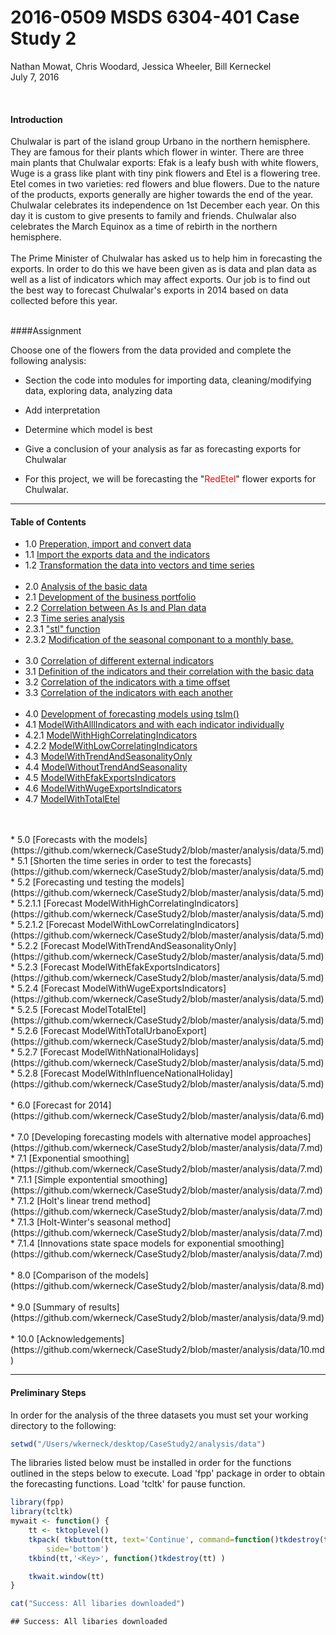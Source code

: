 # 2016-0509 MSDS 6304-401 Case Study 2
Nathan Mowat, Chris Woodard, Jessica Wheeler, Bill Kerneckel  
July 7, 2016  

<br>

#### Introduction


Chulwalar is part of the island group Urbano in the northern hemisphere. They 
are famous for their plants which flower in winter. There are three main plants
that Chulwalar exports: Efak is a leafy bush with white flowers, Wuge is a grass 
like plant with tiny pink flowers and Etel is a flowering tree. Etel comes in 
two varieties: red flowers and blue flowers. Due to the nature of the products,
exports generally are higher towards the end of the year. 
Chulwalar celebrates its independence on 1st December each year. On this day it
is custom to give presents to family and friends. Chulwalar also celebrates the 
March Equinox as a time of rebirth in the northern hemisphere. 
<br>
<br>
The Prime Minister of Chulwalar has asked us to help him in forecasting the 
exports. In order to do this we have been given as is data and plan data as well
as a list of indicators which may affect exports. Our job is to find out the best
way to forecast Chulwalar's exports in 2014 based on data collected before this year.
<br>
<br>

####Assignment

Choose one of the flowers from the data provided and complete the following analysis:

- Section the code into modules for importing data, cleaning/modifying data, exploring data, analyzing data

- Add interpretation

- Determine which model is best

- Give a conclusion of your analysis as far as forecasting exports for Chulwalar

- For this project, we will be forecasting the "<font color="red">RedEtel</font>" flower exports for Chulwalar. 

****************************

#### Table of Contents

* 1.0   [Preperation, import and convert data](https://github.com/wkerneck/CaseStudy2/blob/master/analysis/data/1.md)
* 1.1   [Import the exports data and the indicators](https://github.com/wkerneck/CaseStudy2/blob/master/analysis/data/1.md)
* 1.2   [Transformation the data into vectors and time series](https://github.com/wkerneck/CaseStudy2/blob/master/analysis/data/1.md)
<br><br>
* 2.0   [Analysis of the basic data](https://github.com/wkerneck/CaseStudy2/blob/master/analysis/data/2.md) 
* 2.1   [Development of the business portfolio](https://github.com/wkerneck/CaseStudy2/blob/master/analysis/data/2.md)
* 2.2   [Correlation between As Is and Plan data](https://github.com/wkerneck/CaseStudy2/blob/master/analysis/data/2.md)
* 2.3   [Time series analysis](https://github.com/wkerneck/CaseStudy2/blob/master/analysis/data/2.md)
* 2.3.1 ["stl" function](https://github.com/wkerneck/CaseStudy2/blob/master/analysis/data/2.md)
* 2.3.2 [Modification of the seasonal componant to a monthly base.](https://github.com/wkerneck/CaseStudy2/blob/master/analysis/data/2.md)
<br><br>
* 3.0   [Correlation of different external indicators](https://github.com/wkerneck/CaseStudy2/blob/master/analysis/data/3.md)
* 3.1   [Definition of the indicators and their correlation with the basic data](https://github.com/wkerneck/CaseStudy2/blob/master/analysis/data/3.md)
* 3.2   [Correlation of the indicators with a time offset](https://github.com/wkerneck/CaseStudy2/blob/master/analysis/data/3.md)
* 3.3   [Correlation of the indicators with each another](https://github.com/wkerneck/CaseStudy2/blob/master/analysis/data/3.md)
<br><br>
* 4.0   [Development of forecasting models using tslm()](https://github.com/wkerneck/CaseStudy2/blob/master/analysis/data/4.md)
* 4.1   [ModelWithAlllIndicators and with each indicator individually](https://github.com/wkerneck/CaseStudy2/blob/master/analysis/data/4.md)
* 4.2.1 [ModelWithHighCorrelatingIndicators](https://github.com/wkerneck/CaseStudy2/blob/master/analysis/data/4.md)      
* 4.2.2 [ModelWithLowCorrelatingIndicators](https://github.com/wkerneck/CaseStudy2/blob/master/analysis/data/4.md)                
* 4.3   [ModelWithTrendAndSeasonalityOnly](https://github.com/wkerneck/CaseStudy2/blob/master/analysis/data/4.md)  
* 4.4   [ModelWithoutTrendAndSeasonality](https://github.com/wkerneck/CaseStudy2/blob/master/analysis/data/4.md)
* 4.5   [ModelWithEfakExportsIndicators](https://github.com/wkerneck/CaseStudy2/blob/master/analysis/data/4.md)
* 4.6   [ModelWithWugeExportsIndicators](https://github.com/wkerneck/CaseStudy2/blob/master/analysis/data/4.md)
* 4.7   [ModelWithTotalEtel](https://github.com/wkerneck/CaseStudy2/blob/master/analysis/data/4.md)
<br>
<br>
* 5.0     [Forecasts with the models](https://github.com/wkerneck/CaseStudy2/blob/master/analysis/data/5.md)
* 5.1     [Shorten the time series in order to test the forecasts](https://github.com/wkerneck/CaseStudy2/blob/master/analysis/data/5.md)
* 5.2     [Forecasting und testing the models](https://github.com/wkerneck/CaseStudy2/blob/master/analysis/data/5.md)
* 5.2.1.1 [Forecast ModelWithHighCorrelatingIndicators](https://github.com/wkerneck/CaseStudy2/blob/master/analysis/data/5.md)
* 5.2.1.2 [Forecast ModelWithLowCorrelatingIndicators](https://github.com/wkerneck/CaseStudy2/blob/master/analysis/data/5.md)
* 5.2.2   [Forecast ModelWithTrendAndSeasonalityOnly](https://github.com/wkerneck/CaseStudy2/blob/master/analysis/data/5.md)
* 5.2.3   [Forecast ModelWithEfakExportsIndicators](https://github.com/wkerneck/CaseStudy2/blob/master/analysis/data/5.md)
* 5.2.4   [Forecast ModelWithWugeExportsIndicators](https://github.com/wkerneck/CaseStudy2/blob/master/analysis/data/5.md)
* 5.2.5   [Forecast ModelTotalEtel](https://github.com/wkerneck/CaseStudy2/blob/master/analysis/data/5.md)
* 5.2.6   [Forecast ModelWithTotalUrbanoExport](https://github.com/wkerneck/CaseStudy2/blob/master/analysis/data/5.md)
* 5.2.7   [Forecast ModelWithNationalHolidays](https://github.com/wkerneck/CaseStudy2/blob/master/analysis/data/5.md)
* 5.2.8   [Forecast ModelWithInfluenceNationalHoliday](https://github.com/wkerneck/CaseStudy2/blob/master/analysis/data/5.md)
<br>
<br>
* 6.0     [Forecast for 2014](https://github.com/wkerneck/CaseStudy2/blob/master/analysis/data/6.md)
<br>
<br>
* 7.0     [Developing forecasting models with alternative model approaches](https://github.com/wkerneck/CaseStudy2/blob/master/analysis/data/7.md)
* 7.1     [Exponential smoothing](https://github.com/wkerneck/CaseStudy2/blob/master/analysis/data/7.md)
* 7.1.1   [Simple expontential smoothing](https://github.com/wkerneck/CaseStudy2/blob/master/analysis/data/7.md)
* 7.1.2   [Holt's linear trend method](https://github.com/wkerneck/CaseStudy2/blob/master/analysis/data/7.md)
* 7.1.3   [Holt-Winter's seasonal method](https://github.com/wkerneck/CaseStudy2/blob/master/analysis/data/7.md)
* 7.1.4   [Innovations state space models for exponential smoothing](https://github.com/wkerneck/CaseStudy2/blob/master/analysis/data/7.md)
<br>
<br>
* 8.0     [Comparison of the models](https://github.com/wkerneck/CaseStudy2/blob/master/analysis/data/8.md)
<br>
<br>
* 9.0     [Summary of results](https://github.com/wkerneck/CaseStudy2/blob/master/analysis/data/9.md)
<br>
<br>
* 10.0    [Acknowledgements](https://github.com/wkerneck/CaseStudy2/blob/master/analysis/data/10.md)

****************************


#### Preliminary Steps

In order for the analysis of the three datasets you must set your working directory to the following:


```r
setwd("/Users/wkerneck/desktop/CaseStudy2/analysis/data")
```

The libraries listed below must be installed in order for the functions outlined in the steps below to execute. Load 'fpp' package in order to obtain the forecasting functions. Load 'tcltk' for pause function.


```r
library(fpp)
library(tcltk)
mywait <- function() {
    tt <- tktoplevel()
    tkpack( tkbutton(tt, text='Continue', command=function()tkdestroy(tt)),
        side='bottom')
    tkbind(tt,'<Key>', function()tkdestroy(tt) )

    tkwait.window(tt)
}

cat("Success: All libaries downloaded")
```

```
## Success: All libaries downloaded
```


